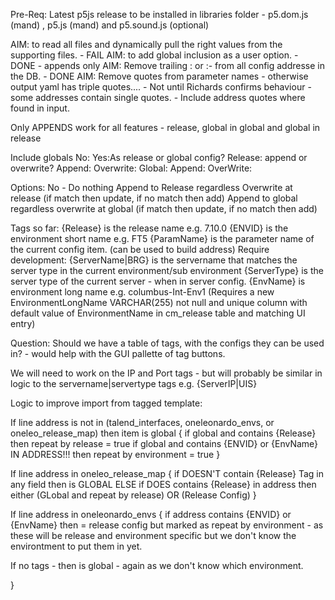Pre-Req: Latest p5js release to be installed in libraries folder - p5.dom.js (mand) , p5.js (mand) and p5.sound.js (optional)

AIM: to read all files and dynamically pull the right values from the supporting files. - FAIL
AIM: to add global inclusion as a user option. - DONE - appends only
AIM: Remove trailing : or :- from all config addresse in the DB. - DONE
AIM: Remove quotes from parameter names - otherwise output yaml has triple quotes.... - Not until Richards confirms behaviour - some addresses contain single quotes. - Include address quotes where found in input.


Only APPENDS work for all features - release, global in global and global in release

Include globals
No:
Yes:As release or global config?
    Release: append or overwrite?
        Append:
        Overwrite:
    Global:
        Append:
        OverWrite:

Options:
No - Do nothing
Append to Release regardless
Overwrite at release (if match then update, if no match then add)
Append to global regardless
overwrite at global (if match then update, if no match then add)

Tags so far:
{Release} is the release name e.g. 7.10.0
{ENVID} is the environment short name e.g. FT5
{ParamName} is the parameter name of the current config item. (can be used to build address)
Require development:
{ServerName|BRG} is the servername that matches the server type in the current environment/sub environment
{ServerType} is the server type of the current server - when in server config.
{EnvName} is environment long name e.g. columbus-Int-Env1 (Requires a new EnvironmentLongName VARCHAR(255) not null and unique column  with default value of EnvironmentName in cm_release table and matching UI entry)

Question: Should we have a table of tags, with the configs they can be used in? - would help with the GUI pallette of tag buttons.

We will need to work on the IP and Port tags - but will probably be similar in logic to the servername|servertype tags e.g. {ServerIP|UIS}


Logic to improve import from tagged template:

If line address is not in (talend_interfaces, oneleonardo_envs, or oneleo_release_map) then item is global
{
    if global and contains {Release} then repeat by release = true
    if global and contains {ENVID} or {EnvName} IN ADDRESS!!! then repeat by environment = true
}

If line address in oneleo_release_map
{
    if DOESN'T contain {Release} Tag in any field then is GLOBAL
    ELSE if DOES contains {Release} in address then either (GLobal and repeat by release) OR (Release Config)
}

If line address in oneleonardo_envs
{
if address contains {ENVID} or {EnvName} then = release config but marked as repeat by environment - as these will be release and environment specific but we don't know the environtment to put them in yet.

If no tags - then is global - again as we don't know which environment.

}